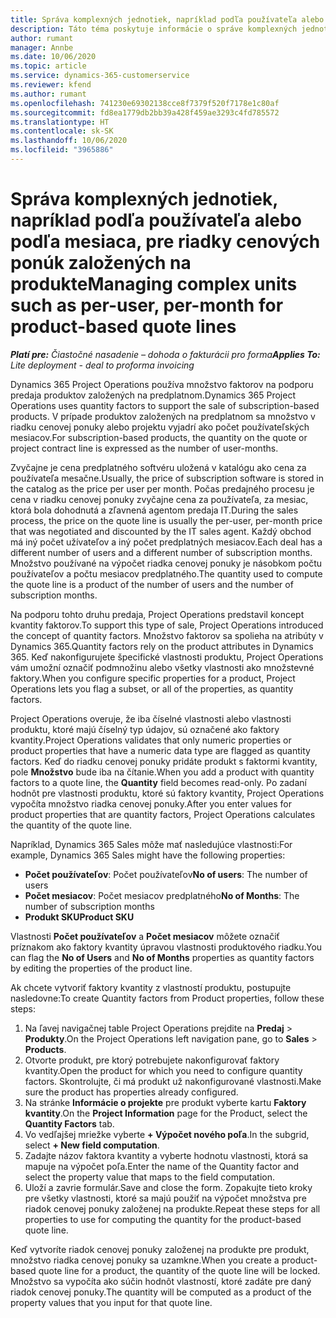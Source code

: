 ```yaml
---
title: Správa komplexných jednotiek, napríklad podľa používateľa alebo podľa mesiaca, pre riadky cenových ponúk založených na produkte
description: Táto téma poskytuje informácie o správe komplexných jednotiek pre riadky cenových ponúk založených na projekte.
author: rumant
manager: Annbe
ms.date: 10/06/2020
ms.topic: article
ms.service: dynamics-365-customerservice
ms.reviewer: kfend
ms.author: rumant
ms.openlocfilehash: 741230e69302138cce8f7379f520f7178e1c80af
ms.sourcegitcommit: fd8ea1779db2bb39a428f459ae3293c4fd785572
ms.translationtype: HT
ms.contentlocale: sk-SK
ms.lasthandoff: 10/06/2020
ms.locfileid: "3965886"
---
```

# <a name="managing-complex-units-such-as-per-user-per-month-for-product-based-quote-lines"></a><span data-ttu-id="7027b-103">Správa komplexných jednotiek, napríklad podľa používateľa alebo podľa mesiaca, pre riadky cenových ponúk založených na produkte</span><span class="sxs-lookup"><span data-stu-id="7027b-103">Managing complex units such as per-user, per-month for product-based quote lines</span></span>

<span data-ttu-id="7027b-104">_**Platí pre:** Čiastočné nasadenie – dohoda o fakturácii pro forma_</span><span class="sxs-lookup"><span data-stu-id="7027b-104">_**Applies To:** Lite deployment - deal to proforma invoicing_</span></span>

<span data-ttu-id="7027b-105">Dynamics 365 Project Operations používa množstvo faktorov na podporu predaja produktov založených na predplatnom.</span><span class="sxs-lookup"><span data-stu-id="7027b-105">Dynamics 365 Project Operations uses quantity factors to support the sale of subscription-based products.</span></span> <span data-ttu-id="7027b-106">V prípade produktov založených na predplatnom sa množstvo v riadku cenovej ponuky alebo projektu vyjadrí ako počet používateľských mesiacov.</span><span class="sxs-lookup"><span data-stu-id="7027b-106">For subscription-based products, the quantity on the quote or project contract line is expressed as the number of user-months.</span></span>

<span data-ttu-id="7027b-107">Zvyčajne je cena predplatného softvéru uložená v katalógu ako cena za používateľa mesačne.</span><span class="sxs-lookup"><span data-stu-id="7027b-107">Usually, the price of subscription software is stored in the catalog as the price per user per month.</span></span> <span data-ttu-id="7027b-108">Počas predajného procesu je cena v riadku cenovej ponuky zvyčajne cena za používateľa, za mesiac, ktorá bola dohodnutá a zľavnená agentom predaja IT.</span><span class="sxs-lookup"><span data-stu-id="7027b-108">During the sales process, the price on the quote line is usually the per-user, per-month price that was negotiated and discounted by the IT sales agent.</span></span> <span data-ttu-id="7027b-109">Každý obchod má iný počet užívateľov a iný počet predplatných mesiacov.</span><span class="sxs-lookup"><span data-stu-id="7027b-109">Each deal has a different number of users and a different number of subscription months.</span></span> <span data-ttu-id="7027b-110">Množstvo používané na výpočet riadka cenovej ponuky je násobkom počtu používateľov a počtu mesiacov predplatného.</span><span class="sxs-lookup"><span data-stu-id="7027b-110">The quantity used to compute the quote line is a product of the number of users and the number of subscription months.</span></span>

<span data-ttu-id="7027b-111">Na podporu tohto druhu predaja, Project Operations predstavil koncept kvantity faktorov.</span><span class="sxs-lookup"><span data-stu-id="7027b-111">To support this type of sale, Project Operations introduced the concept of quantity factors.</span></span> <span data-ttu-id="7027b-112">Množstvo faktorov sa spolieha na atribúty v Dynamics 365.</span><span class="sxs-lookup"><span data-stu-id="7027b-112">Quantity factors rely on the product attributes in Dynamics 365.</span></span> <span data-ttu-id="7027b-113">Keď nakonfigurujete špecifické vlastnosti produktu, Project Operations vám umožní označiť podmnožinu alebo všetky vlastnosti ako množstevné faktory.</span><span class="sxs-lookup"><span data-stu-id="7027b-113">When you configure specific properties for a product, Project Operations lets you flag a subset, or all of the properties, as quantity factors.</span></span>

<span data-ttu-id="7027b-114">Project Operations overuje, že iba číselné vlastnosti alebo vlastnosti produktu, ktoré majú číselný typ údajov, sú označené ako faktory kvantity.</span><span class="sxs-lookup"><span data-stu-id="7027b-114">Project Operations validates that only numeric properties or product properties that have a numeric data type are flagged as quantity factors.</span></span> <span data-ttu-id="7027b-115">Keď do riadku cenovej ponuky pridáte produkt s faktormi kvantity, pole **Množstvo** bude iba na čítanie.</span><span class="sxs-lookup"><span data-stu-id="7027b-115">When you add a product with quantity factors to a quote line, the **Quantity** field becomes read-only.</span></span> <span data-ttu-id="7027b-116">Po zadaní hodnôt pre vlastnosti produktu, ktoré sú faktory kvantity, Project Operations vypočíta množstvo riadka cenovej ponuky.</span><span class="sxs-lookup"><span data-stu-id="7027b-116">After you enter values for product properties that are quantity factors, Project Operations calculates the quantity of the quote line.</span></span>

<span data-ttu-id="7027b-117">Napríklad, Dynamics 365 Sales môže mať nasledujúce vlastnosti:</span><span class="sxs-lookup"><span data-stu-id="7027b-117">For example, Dynamics 365 Sales might have the following properties:</span></span>

- <span data-ttu-id="7027b-118">**Počet používateľov**: Počet používateľov</span><span class="sxs-lookup"><span data-stu-id="7027b-118">**No of users**: The number of users</span></span>
- <span data-ttu-id="7027b-119">**Počet mesiacov**: Počet mesiacov predplatného</span><span class="sxs-lookup"><span data-stu-id="7027b-119">**No of Months**: The number of subscription months</span></span>
- <span data-ttu-id="7027b-120">**Produkt SKU**</span><span class="sxs-lookup"><span data-stu-id="7027b-120">**Product SKU**</span></span>

<span data-ttu-id="7027b-121">Vlastnosti **Počet používateľov** a **Počet mesiacov** môžete označiť príznakom ako faktory kvantity úpravou vlastnosti produktového riadku.</span><span class="sxs-lookup"><span data-stu-id="7027b-121">You can flag the **No of Users** and **No of Months** properties as quantity factors by editing the properties of the product line.</span></span>

<span data-ttu-id="7027b-122">Ak chcete vytvoriť faktory kvantity z vlastností produktu, postupujte nasledovne:</span><span class="sxs-lookup"><span data-stu-id="7027b-122">To create Quantity factors from Product properties, follow these steps:</span></span>

1. <span data-ttu-id="7027b-123">Na ľavej navigačnej table Project Operations prejdite na **Predaj** > **Produkty**.</span><span class="sxs-lookup"><span data-stu-id="7027b-123">On the Project Operations left navigation pane, go to **Sales** > **Products**.</span></span>
2. <span data-ttu-id="7027b-124">Otvorte produkt, pre ktorý potrebujete nakonfigurovať faktory kvantity.</span><span class="sxs-lookup"><span data-stu-id="7027b-124">Open the product for which you need to configure quantity factors.</span></span> <span data-ttu-id="7027b-125">Skontrolujte, či má produkt už nakonfigurované vlastnosti.</span><span class="sxs-lookup"><span data-stu-id="7027b-125">Make sure the product has properties already configured.</span></span>
3. <span data-ttu-id="7027b-126">Na stránke **Informácie o projekte** pre produkt vyberte kartu **Faktory kvantity**.</span><span class="sxs-lookup"><span data-stu-id="7027b-126">On the **Project Information** page for the Product, select the **Quantity Factors** tab.</span></span>
4. <span data-ttu-id="7027b-127">Vo vedľajšej mriežke vyberte **+ Výpočet nového poľa**.</span><span class="sxs-lookup"><span data-stu-id="7027b-127">In the subgrid, select **+ New field computation**.</span></span>
5. <span data-ttu-id="7027b-128">Zadajte názov faktora kvantity a vyberte hodnotu vlastnosti, ktorá sa mapuje na výpočet poľa.</span><span class="sxs-lookup"><span data-stu-id="7027b-128">Enter the name of the Quantity factor and select the property value that maps to the field computation.</span></span>
6. <span data-ttu-id="7027b-129">Uloží a zavrie formulár.</span><span class="sxs-lookup"><span data-stu-id="7027b-129">Save and close the form.</span></span> <span data-ttu-id="7027b-130">Zopakujte tieto kroky pre všetky vlastnosti, ktoré sa majú použiť na výpočet množstva pre riadok cenovej ponuky založenej na produkte.</span><span class="sxs-lookup"><span data-stu-id="7027b-130">Repeat these steps for all properties to use for computing the quantity for the product-based quote line.</span></span>

<span data-ttu-id="7027b-131">Keď vytvoríte riadok cenovej ponuky založenej na produkte pre produkt, množstvo riadka cenovej ponuky sa uzamkne.</span><span class="sxs-lookup"><span data-stu-id="7027b-131">When you create a product-based quote line for a product, the quantity of the quote line will be locked.</span></span> <span data-ttu-id="7027b-132">Množstvo sa vypočíta ako súčin hodnôt vlastností, ktoré zadáte pre daný riadok cenovej ponuky.</span><span class="sxs-lookup"><span data-stu-id="7027b-132">The quantity will be computed as a product of the property values that you input for that quote line.</span></span>
